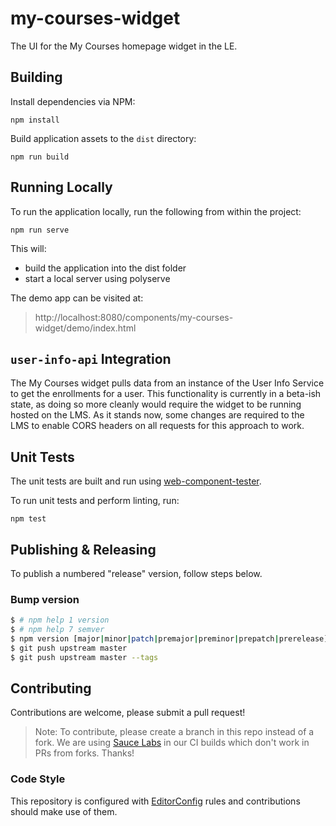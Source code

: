 # my-courses-widget

The UI for the My Courses homepage widget in the LE.

## Building

Install dependencies via NPM:

```shell
npm install
```

Build application assets to the `dist` directory:

```shell
npm run build
```

## Running Locally

To run the application locally, run the following from within the project:

```shell
npm run serve
```

This will:
- build the application into the dist folder
- start a local server using polyserve

The demo app can be visited at:
> http://localhost:8080/components/my-courses-widget/demo/index.html

## `user-info-api` Integration

The My Courses widget pulls data from an instance of the User Info Service to get the enrollments for a user. This functionality is currently in a beta-ish state, as doing so more cleanly would require the widget to be running hosted on the LMS. As it stands now, some changes are required to the LMS to enable CORS headers on all requests for this approach to work.

## Unit Tests

The unit tests are built and run using [web-component-tester](https://github.com/Polymer/web-component-tester).

To run unit tests and perform linting, run:

```shell
npm test
```

## Publishing & Releasing

To publish a numbered "release" version, follow steps below.

### Bump version ###

```BASH
$ # npm help 1 version
$ # npm help 7 semver
$ npm version [major|minor|patch|premajor|preminor|prepatch|prerelease] -m "chore(version) bump %s"
$ git push upstream master
$ git push upstream master --tags
```

## Contributing
Contributions are welcome, please submit a pull request!

> Note: To contribute, please create a branch in this repo instead of a fork. We are using [Sauce Labs](https://saucelabs.com/) in our CI builds which don't work in PRs from forks. Thanks!

### Code Style

This repository is configured with [EditorConfig](http://editorconfig.org) rules and
contributions should make use of them.
